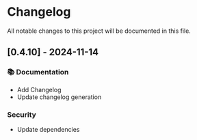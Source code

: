# Changelog

All notable changes to this project will be documented in this file.

## [0.4.10] - 2024-11-14

### 📚 Documentation

- Add Changelog
- Update changelog generation

### Security

- Update dependencies

<!-- generated by git-cliff -->
